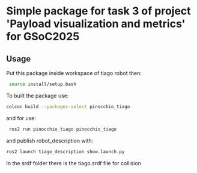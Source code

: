# Simple package for task 3 of project 'Payload visualization and metrics' for GSoC2025

## Usage

Put this package inside workspace of tiago robot then:

```sh
 source install/setup.bash
```

To built the package use:

```sh 
colcon build --packages-select pinocchio_tiago
```

and for use:

```sh
 ros2 run pinocchio_tiago pinocchio_tiago 
```

and publish robot_description with:

```sh 
ros2 launch tiago_description show.launch.py
```



In the srdf folder there is the tiago.srdf file for collision